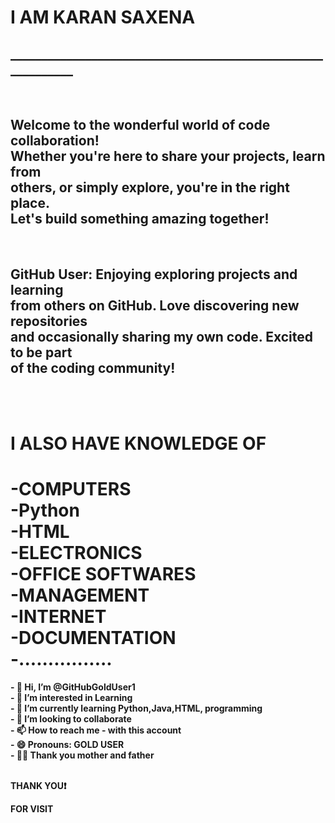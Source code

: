 <H1>I AM KARAN SAXENA</H1>
<H2>
____________________________________________________________
</H2>
<BR>
<H2>
  Welcome to the wonderful world of code collaboration!<BR>
  Whether you're here to share your projects, learn from <BR>
  others, or simply explore, you're in the right place. <BR>
  Let's build something amazing together! </H2><BR>
<H2>
  GitHub User: Enjoying exploring projects and learning <BR>
  from others on GitHub. Love discovering new repositories<BR>
  and occasionally sharing my own code. Excited to be part<BR>
  of the coding community! </H2>
  <BR>
  <BR>
<H1>
  I ALSO HAVE KNOWLEDGE OF
</H1>
<H1>
 -COMPUTERS<BR>
 -Python<BR>
 -HTML<BR>
 -ELECTRONICS<BR>
 -OFFICE SOFTWARES<BR>
 -MANAGEMENT<BR>
 -INTERNET<BR>
 -DOCUMENTATION<BR>
 -................
  </H1>
  
<B>
- 👋 Hi, I’m @GitHubGoldUser1<BR>
- 👀 I’m interested in Learning <BR>
- 🌱 I’m currently learning Python,Java,HTML, programming<BR> 
- 🔗 I’m looking to collaborate <BR>
- 📫 How to reach me - with this account <BR>
- 😄 Pronouns: GOLD USER <BR>
<!---
GitHubGoldUser1/GitHubGoldUser1 is a ✨ special ✨ repository because its `README.md` (this file) appears on your GitHub profile.
You can click the Preview link to take a look at your changes.
--->
- 🙏🏻 Thank you mother and father 
  <BR>
  <BR>
<P>THANK YOU❗</P>
<P>FOR VISIT</P>
